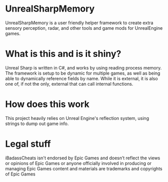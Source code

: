 # UnrealSharpMemory
 UnrealSharpMemory is a user friendly helper framework to create extra sensory perception, radar, and other tools and game mods for UnrealEngine games.

# What is this and is it shiny?
 Unreal Sharp is written in C#, and works by using reading process memory. The framework is setup to be dynamic for multiple games, as well as being able to dynamically reference fields by name. While it is external, it is also one of, if not the only, external that can 
 call internal functions.
 
# How does this work
 This project heavily relies on Unreal Engine's reflection system, using strings to dump out game info.

# Legal stuff
 iBadassCheats isn't endorsed by Epic Games and doesn’t reflect the views or opinions of Epic Games or anyone officially involved in producing or managing Epic Games content and materials are trademarks and copyrights of Epic Games
